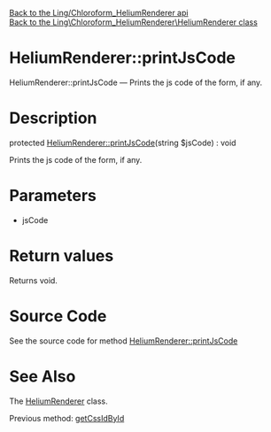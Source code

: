 [Back to the Ling/Chloroform_HeliumRenderer api](https://github.com/lingtalfi/Chloroform_HeliumRenderer/blob/master/doc/api/Ling/Chloroform_HeliumRenderer.md)<br>
[Back to the Ling\Chloroform_HeliumRenderer\HeliumRenderer class](https://github.com/lingtalfi/Chloroform_HeliumRenderer/blob/master/doc/api/Ling/Chloroform_HeliumRenderer/HeliumRenderer.md)


HeliumRenderer::printJsCode
================



HeliumRenderer::printJsCode — Prints the js code of the form, if any.




Description
================


protected [HeliumRenderer::printJsCode](https://github.com/lingtalfi/Chloroform_HeliumRenderer/blob/master/doc/api/Ling/Chloroform_HeliumRenderer/HeliumRenderer/printJsCode.md)(string $jsCode) : void




Prints the js code of the form, if any.




Parameters
================


- jsCode

    


Return values
================

Returns void.








Source Code
===========
See the source code for method [HeliumRenderer::printJsCode](https://github.com/lingtalfi/Chloroform_HeliumRenderer/blob/master/HeliumRenderer.php#L1322-L1329)


See Also
================

The [HeliumRenderer](https://github.com/lingtalfi/Chloroform_HeliumRenderer/blob/master/doc/api/Ling/Chloroform_HeliumRenderer/HeliumRenderer.md) class.

Previous method: [getCssIdById](https://github.com/lingtalfi/Chloroform_HeliumRenderer/blob/master/doc/api/Ling/Chloroform_HeliumRenderer/HeliumRenderer/getCssIdById.md)<br>


